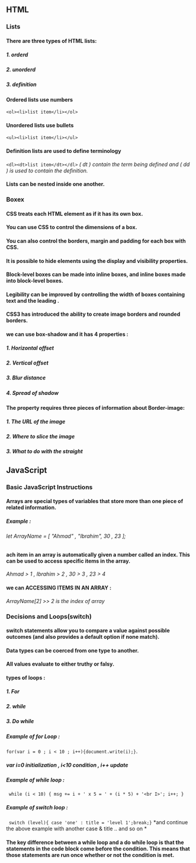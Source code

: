 ## HTML
### Lists
#### There are three types of HTML lists: 
##### 1. orderd 
##### 2. unorderd
##### 3. definition

#### Ordered lists use numbers
`<ol><li>list item</li></ol>`
#### Unordered lists use bullets
`<ul><li>list item</li></ul>`
#### Definition lists are used to define terminology
`<dl><dt>list item</dt></dl>`
*( dt ) contain the term being defined and ( dd ) is used to contain the definition.*
#### Lists can be nested inside one another.


### Boxex 
#### CSS treats each HTML element as if it has its own box.
#### You can use CSS to control the dimensions of a box.
#### You can also control the borders, margin and padding  for each box with CSS.
#### It is possible to hide elements using the display and  visibility properties.
####  Block-level boxes can be made into inline boxes, and  inline boxes made into block-level boxes.
#### Legibility can be improved by controlling the width of  boxes containing text and the leading .
#### CSS3 has introduced the ability to create image borders and rounded borders.

#### we can use box-shadow and it has 4 properties :
##### 1. Horizontal offset
##### 2. Vertical offset
##### 3. Blur distance
##### 4. Spread of shadow

#### The property requires three pieces of information about **Border-image**:
##### 1. The URL of the image 
##### 2. Where to slice the image
##### 3. What to do with the straight


## JavaScript
### Basic JavaScript Instructions
#### Arrays are special types of variables that store more  than one piece of related information. 
##### Example : 
###### let ArrayName = [ "Ahmad" , "Ibrahim", 30 , 23 ];

#### ach item in an array is automatically given a number  called an index. This can be used to access specific items in the array.
*Ahmad > 1 , Ibrahim > 2 , 30 > 3 , 23 > 4*

#### we can ACCESSING ITEMS IN AN ARRAY :
*ArrayName[2] >> 2 is the index of array*


### Decisions and Loops(switch)
#### switch statements allow you to compare a value against possible outcomes (and also provides a default option if none match). 
#### Data types can be coerced from one type to another. 
#### All values evaluate to either truthy or falsy. 
#### types of loops :
##### 1. For 
##### 2. while 
##### 3. Do while 

##### Example of for Loop : 
`for(var i = 0 ; i < 10 ; i++){document.write(i);}`.
##### *var i=0 initialization , i<10 condition , i++ update*

##### Example of while loop :
` while (i < 10) { msg += i + ' x 5 = ' + (i * 5) + '<br I>'; i++; }`
 
##### Example of switch loop :
` switch (level){ case 'one' : title = 'level 1';break;}`
*and continue the above example with another case & title .. and so on *

#### The key difference between  a **while** loop and a **do while** loop is that the statements in  the code block come before the condition. This means that those  statements are run once whether or not the condition is met. 


